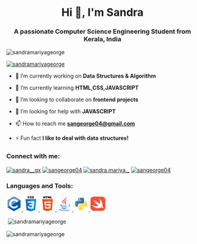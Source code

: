 <h1 align="center">Hi 👋, I'm Sandra</h1>
<h3 align="center">A passionate Computer Science Engineering Student from Kerala, India</h3>

<p align="left"> <img src="https://komarev.com/ghpvc/?username=sandramariyageorge&label=Profile%20views&color=0e75b6&style=flat" alt="sandramariyageorge" /> </p>

<p align="left"> <a href="https://github.com/ryo-ma/github-profile-trophy"><img src="https://github-profile-trophy.vercel.app/?username=sandramariyageorge" alt="sandramariyageorge" /></a> </p>

- 🔭 I’m currently working on **Data Structures & Algorithm**

- 🌱 I’m currently learning **HTML,CSS,JAVASCRIPT**

- 👯 I’m looking to collaborate on **frontend projects**

- 🤝 I’m looking for help with **JAVASCRIPT**

- 📫 How to reach me **sangeorge04@gmail.com**

- ⚡ Fun fact **I like to deal with data structures!**

<h3 align="left">Connect with me:</h3>
<p align="left">
<a href="https://twitter.com/sandra__gx" target="blank"><img align="center" src="https://raw.githubusercontent.com/rahuldkjain/github-profile-readme-generator/master/src/images/icons/Social/twitter.svg" alt="sandra__gx" height="30" width="40" /></a>
<a href="https://linkedin.com/in/sangeorge04" target="blank"><img align="center" src="https://raw.githubusercontent.com/rahuldkjain/github-profile-readme-generator/master/src/images/icons/Social/linked-in-alt.svg" alt="sangeorge04" height="30" width="40" /></a>
<a href="https://instagram.com/sandra.mariya._" target="blank"><img align="center" src="https://raw.githubusercontent.com/rahuldkjain/github-profile-readme-generator/master/src/images/icons/Social/instagram.svg" alt="sandra.mariya._" height="30" width="40" /></a>
<a href="https://www.hackerrank.com/sangeorge04" target="blank"><img align="center" src="https://raw.githubusercontent.com/rahuldkjain/github-profile-readme-generator/master/src/images/icons/Social/hackerrank.svg" alt="sangeorge04" height="30" width="40" /></a>
</p>

<h3 align="left">Languages and Tools:</h3>
<p align="left"> <a href="https://www.cprogramming.com/" target="_blank" rel="noreferrer"> <img src="https://raw.githubusercontent.com/devicons/devicon/master/icons/c/c-original.svg" alt="c" width="40" height="40"/> </a> <a href="https://www.w3schools.com/css/" target="_blank" rel="noreferrer"> <img src="https://raw.githubusercontent.com/devicons/devicon/master/icons/css3/css3-original-wordmark.svg" alt="css3" width="40" height="40"/> </a> <a href="https://www.w3.org/html/" target="_blank" rel="noreferrer"> <img src="https://raw.githubusercontent.com/devicons/devicon/master/icons/html5/html5-original-wordmark.svg" alt="html5" width="40" height="40"/> </a> <a href="https://www.java.com" target="_blank" rel="noreferrer"> <img src="https://raw.githubusercontent.com/devicons/devicon/master/icons/java/java-original.svg" alt="java" width="40" height="40"/> </a> <a href="https://www.python.org" target="_blank" rel="noreferrer"> <img src="https://raw.githubusercontent.com/devicons/devicon/master/icons/python/python-original.svg" alt="python" width="40" height="40"/> </a> <a href="https://developer.apple.com/swift/" target="_blank" rel="noreferrer"> <img src="https://raw.githubusercontent.com/devicons/devicon/master/icons/swift/swift-original.svg" alt="swift" width="40" height="40"/> </a> </p>

<p>&nbsp;<img align="center" src="https://github-readme-stats.vercel.app/api?username=sandramariyageorge&show_icons=true&locale=en" alt="sandramariyageorge" /></p>

<p><img align="center" src="https://github-readme-streak-stats.herokuapp.com/?user=sandramariyageorge&" alt="sandramariyageorge" /></p>

<!--
**SandraMariyaGeorge/SandraMariyaGeorge** is a ✨ _special_ ✨ repository because its `README.md` (this file) appears on your GitHub profile.

Here are some ideas to get you started:

- 🔭 I’m currently working on ...
- 🌱 I’m currently learning ...
- 👯 I’m looking to collaborate on ...
- 🤔 I’m looking for help with ...
- 💬 Ask me about ...
- 📫 How to reach me: ...
- 😄 Pronouns: ...
- ⚡ Fun fact: ...
-->
